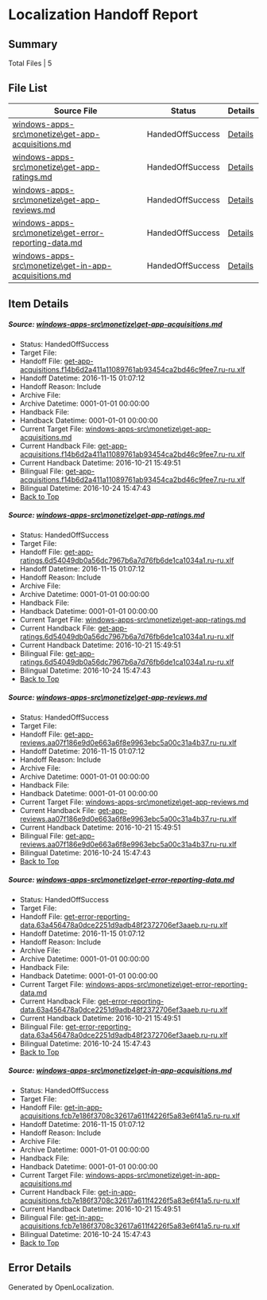# <a name='report-top'></a> Localization Handoff Report

## Summary
 Total Files | 5

## File List
 Source File | Status | Details 
 ----------- | ------ | ------- 
 [windows-apps-src\monetize\get-app-acquisitions.md](https://cpubwin.visualstudio.com/windows-uwp/_git/windows-uwp/commit/ffb824edd0aee84a24e17ef3f0a1be47a221392f?path=windows-apps-src%2Fmonetize%2Fget-app-acquisitions.md&_a=contents) | HandedOffSuccess | [Details](#12a221e84ade6b359f46f1950e1ed1cc2dd8e4225137)
 [windows-apps-src\monetize\get-app-ratings.md](https://cpubwin.visualstudio.com/windows-uwp/_git/windows-uwp/commit/ffb824edd0aee84a24e17ef3f0a1be47a221392f?path=windows-apps-src%2Fmonetize%2Fget-app-ratings.md&_a=contents) | HandedOffSuccess | [Details](#24ed4d32437143649354642a4d5c070f9675c16d5140)
 [windows-apps-src\monetize\get-app-reviews.md](https://cpubwin.visualstudio.com/windows-uwp/_git/windows-uwp/commit/ffb824edd0aee84a24e17ef3f0a1be47a221392f?path=windows-apps-src%2Fmonetize%2Fget-app-reviews.md&_a=contents) | HandedOffSuccess | [Details](#eb550e45cc6a5ea5e3b9bb4b24fa6462859c03ba5141)
 [windows-apps-src\monetize\get-error-reporting-data.md](https://cpubwin.visualstudio.com/windows-uwp/_git/windows-uwp/commit/ffb824edd0aee84a24e17ef3f0a1be47a221392f?path=windows-apps-src%2Fmonetize%2Fget-error-reporting-data.md&_a=contents) | HandedOffSuccess | [Details](#0d8bcf051a2b61c5b98e23dcb95c5752676ba9c45142)
 [windows-apps-src\monetize\get-in-app-acquisitions.md](https://cpubwin.visualstudio.com/windows-uwp/_git/windows-uwp/commit/ffb824edd0aee84a24e17ef3f0a1be47a221392f?path=windows-apps-src%2Fmonetize%2Fget-in-app-acquisitions.md&_a=contents) | HandedOffSuccess | [Details](#1909bb2639840f75a8186581a79c62ca730fb1115144)

## Item Details
##### <a name='12a221e84ade6b359f46f1950e1ed1cc2dd8e4225137'></a> Source: [windows-apps-src\monetize\get-app-acquisitions.md](https://cpubwin.visualstudio.com/windows-uwp/_git/windows-uwp/commit/ffb824edd0aee84a24e17ef3f0a1be47a221392f?path=windows-apps-src%2Fmonetize%2Fget-app-acquisitions.md&_a=contents)
* Status: HandedOffSuccess
* Target File: 
* Handoff File: [get-app-acquisitions.f14b6d2a411a11089761ab93454ca2bd46c9fee7.ru-ru.xlf](https://cpubwin.visualstudio.com/windows-uwp/_git/WDCLib.handoff/commit/769e85db4d709ba0a65074b24f56dc49f87a1b74?path=ol-handoff%2Fcpubwin%2Fwindows-uwp.ru-ru%2Fmaster%2Fget-app-acquisitions.f14b6d2a411a11089761ab93454ca2bd46c9fee7.ru-ru.xlf&_a=contents)
* Handoff Datetime: 2016-11-15 01:07:12
* Handoff Reason: Include
* Archive File: 
* Archive Datetime: 0001-01-01 00:00:00
* Handback File: 
* Handback Datetime: 0001-01-01 00:00:00
* Current Target File: [windows-apps-src\monetize\get-app-acquisitions.md](https://cpubwin.visualstudio.com/windows-uwp/_git/windows-uwp.ru-ru/commit/770b99fbf4006c1e626cc36481e67099273a0469?path=windows-apps-src%2Fmonetize%2Fget-app-acquisitions.md&_a=contents)
* Current Handback File: [get-app-acquisitions.f14b6d2a411a11089761ab93454ca2bd46c9fee7.ru-ru.xlf](https://cpubwin.visualstudio.com/windows-uwp/_git/WDCLib.handback/commit/7ab4bc81cd0244f26fc04ae860edc91a369fe117?path=ol-handback%2FMicrosoft%2Fwindows-apps.ru-ru%2Fmaster%2Fget-app-acquisitions.f14b6d2a411a11089761ab93454ca2bd46c9fee7.ru-ru.xlf&_a=contents)
* Current Handback Datetime: 2016-10-21 15:49:51
* Bilingual File: [get-app-acquisitions.f14b6d2a411a11089761ab93454ca2bd46c9fee7.ru-ru.xlf](https://cpubwin.visualstudio.com/windows-uwp/_git/WDCLib.handback/commit/7ab4bc81cd0244f26fc04ae860edc91a369fe117?path=ol-handback%2FMicrosoft%2Fwindows-apps.ru-ru%2Fmaster%2Fget-app-acquisitions.f14b6d2a411a11089761ab93454ca2bd46c9fee7.ru-ru.xlf&_a=contents)
* Bilingual Datetime: 2016-10-24 15:47:43
* [Back to Top](#report-top)

##### <a name='24ed4d32437143649354642a4d5c070f9675c16d5140'></a> Source: [windows-apps-src\monetize\get-app-ratings.md](https://cpubwin.visualstudio.com/windows-uwp/_git/windows-uwp/commit/ffb824edd0aee84a24e17ef3f0a1be47a221392f?path=windows-apps-src%2Fmonetize%2Fget-app-ratings.md&_a=contents)
* Status: HandedOffSuccess
* Target File: 
* Handoff File: [get-app-ratings.6d54049db0a56dc7967b6a7d76fb6de1ca1034a1.ru-ru.xlf](https://cpubwin.visualstudio.com/windows-uwp/_git/WDCLib.handoff/commit/769e85db4d709ba0a65074b24f56dc49f87a1b74?path=ol-handoff%2Fcpubwin%2Fwindows-uwp.ru-ru%2Fmaster%2Fget-app-ratings.6d54049db0a56dc7967b6a7d76fb6de1ca1034a1.ru-ru.xlf&_a=contents)
* Handoff Datetime: 2016-11-15 01:07:12
* Handoff Reason: Include
* Archive File: 
* Archive Datetime: 0001-01-01 00:00:00
* Handback File: 
* Handback Datetime: 0001-01-01 00:00:00
* Current Target File: [windows-apps-src\monetize\get-app-ratings.md](https://cpubwin.visualstudio.com/windows-uwp/_git/windows-uwp.ru-ru/commit/770b99fbf4006c1e626cc36481e67099273a0469?path=windows-apps-src%2Fmonetize%2Fget-app-ratings.md&_a=contents)
* Current Handback File: [get-app-ratings.6d54049db0a56dc7967b6a7d76fb6de1ca1034a1.ru-ru.xlf](https://cpubwin.visualstudio.com/windows-uwp/_git/WDCLib.handback/commit/7ab4bc81cd0244f26fc04ae860edc91a369fe117?path=ol-handback%2FMicrosoft%2Fwindows-apps.ru-ru%2Fmaster%2Fget-app-ratings.6d54049db0a56dc7967b6a7d76fb6de1ca1034a1.ru-ru.xlf&_a=contents)
* Current Handback Datetime: 2016-10-21 15:49:51
* Bilingual File: [get-app-ratings.6d54049db0a56dc7967b6a7d76fb6de1ca1034a1.ru-ru.xlf](https://cpubwin.visualstudio.com/windows-uwp/_git/WDCLib.handback/commit/7ab4bc81cd0244f26fc04ae860edc91a369fe117?path=ol-handback%2FMicrosoft%2Fwindows-apps.ru-ru%2Fmaster%2Fget-app-ratings.6d54049db0a56dc7967b6a7d76fb6de1ca1034a1.ru-ru.xlf&_a=contents)
* Bilingual Datetime: 2016-10-24 15:47:43
* [Back to Top](#report-top)

##### <a name='eb550e45cc6a5ea5e3b9bb4b24fa6462859c03ba5141'></a> Source: [windows-apps-src\monetize\get-app-reviews.md](https://cpubwin.visualstudio.com/windows-uwp/_git/windows-uwp/commit/ffb824edd0aee84a24e17ef3f0a1be47a221392f?path=windows-apps-src%2Fmonetize%2Fget-app-reviews.md&_a=contents)
* Status: HandedOffSuccess
* Target File: 
* Handoff File: [get-app-reviews.aa07f186e9d0e663a6f8e9963ebc5a00c31a4b37.ru-ru.xlf](https://cpubwin.visualstudio.com/windows-uwp/_git/WDCLib.handoff/commit/769e85db4d709ba0a65074b24f56dc49f87a1b74?path=ol-handoff%2Fcpubwin%2Fwindows-uwp.ru-ru%2Fmaster%2Fget-app-reviews.aa07f186e9d0e663a6f8e9963ebc5a00c31a4b37.ru-ru.xlf&_a=contents)
* Handoff Datetime: 2016-11-15 01:07:12
* Handoff Reason: Include
* Archive File: 
* Archive Datetime: 0001-01-01 00:00:00
* Handback File: 
* Handback Datetime: 0001-01-01 00:00:00
* Current Target File: [windows-apps-src\monetize\get-app-reviews.md](https://cpubwin.visualstudio.com/windows-uwp/_git/windows-uwp.ru-ru/commit/770b99fbf4006c1e626cc36481e67099273a0469?path=windows-apps-src%2Fmonetize%2Fget-app-reviews.md&_a=contents)
* Current Handback File: [get-app-reviews.aa07f186e9d0e663a6f8e9963ebc5a00c31a4b37.ru-ru.xlf](https://cpubwin.visualstudio.com/windows-uwp/_git/WDCLib.handback/commit/7ab4bc81cd0244f26fc04ae860edc91a369fe117?path=ol-handback%2FMicrosoft%2Fwindows-apps.ru-ru%2Fmaster%2Fget-app-reviews.aa07f186e9d0e663a6f8e9963ebc5a00c31a4b37.ru-ru.xlf&_a=contents)
* Current Handback Datetime: 2016-10-21 15:49:51
* Bilingual File: [get-app-reviews.aa07f186e9d0e663a6f8e9963ebc5a00c31a4b37.ru-ru.xlf](https://cpubwin.visualstudio.com/windows-uwp/_git/WDCLib.handback/commit/7ab4bc81cd0244f26fc04ae860edc91a369fe117?path=ol-handback%2FMicrosoft%2Fwindows-apps.ru-ru%2Fmaster%2Fget-app-reviews.aa07f186e9d0e663a6f8e9963ebc5a00c31a4b37.ru-ru.xlf&_a=contents)
* Bilingual Datetime: 2016-10-24 15:47:43
* [Back to Top](#report-top)

##### <a name='0d8bcf051a2b61c5b98e23dcb95c5752676ba9c45142'></a> Source: [windows-apps-src\monetize\get-error-reporting-data.md](https://cpubwin.visualstudio.com/windows-uwp/_git/windows-uwp/commit/ffb824edd0aee84a24e17ef3f0a1be47a221392f?path=windows-apps-src%2Fmonetize%2Fget-error-reporting-data.md&_a=contents)
* Status: HandedOffSuccess
* Target File: 
* Handoff File: [get-error-reporting-data.63a456478a0dce2251d9adb48f2372706ef3aaeb.ru-ru.xlf](https://cpubwin.visualstudio.com/windows-uwp/_git/WDCLib.handoff/commit/769e85db4d709ba0a65074b24f56dc49f87a1b74?path=ol-handoff%2Fcpubwin%2Fwindows-uwp.ru-ru%2Fmaster%2Fget-error-reporting-data.63a456478a0dce2251d9adb48f2372706ef3aaeb.ru-ru.xlf&_a=contents)
* Handoff Datetime: 2016-11-15 01:07:12
* Handoff Reason: Include
* Archive File: 
* Archive Datetime: 0001-01-01 00:00:00
* Handback File: 
* Handback Datetime: 0001-01-01 00:00:00
* Current Target File: [windows-apps-src\monetize\get-error-reporting-data.md](https://cpubwin.visualstudio.com/windows-uwp/_git/windows-uwp.ru-ru/commit/770b99fbf4006c1e626cc36481e67099273a0469?path=windows-apps-src%2Fmonetize%2Fget-error-reporting-data.md&_a=contents)
* Current Handback File: [get-error-reporting-data.63a456478a0dce2251d9adb48f2372706ef3aaeb.ru-ru.xlf](https://cpubwin.visualstudio.com/windows-uwp/_git/WDCLib.handback/commit/7ab4bc81cd0244f26fc04ae860edc91a369fe117?path=ol-handback%2FMicrosoft%2Fwindows-apps.ru-ru%2Fmaster%2Fget-error-reporting-data.63a456478a0dce2251d9adb48f2372706ef3aaeb.ru-ru.xlf&_a=contents)
* Current Handback Datetime: 2016-10-21 15:49:51
* Bilingual File: [get-error-reporting-data.63a456478a0dce2251d9adb48f2372706ef3aaeb.ru-ru.xlf](https://cpubwin.visualstudio.com/windows-uwp/_git/WDCLib.handback/commit/7ab4bc81cd0244f26fc04ae860edc91a369fe117?path=ol-handback%2FMicrosoft%2Fwindows-apps.ru-ru%2Fmaster%2Fget-error-reporting-data.63a456478a0dce2251d9adb48f2372706ef3aaeb.ru-ru.xlf&_a=contents)
* Bilingual Datetime: 2016-10-24 15:47:43
* [Back to Top](#report-top)

##### <a name='1909bb2639840f75a8186581a79c62ca730fb1115144'></a> Source: [windows-apps-src\monetize\get-in-app-acquisitions.md](https://cpubwin.visualstudio.com/windows-uwp/_git/windows-uwp/commit/ffb824edd0aee84a24e17ef3f0a1be47a221392f?path=windows-apps-src%2Fmonetize%2Fget-in-app-acquisitions.md&_a=contents)
* Status: HandedOffSuccess
* Target File: 
* Handoff File: [get-in-app-acquisitions.fcb7e186f3708c32617a611f4226f5a83e6f41a5.ru-ru.xlf](https://cpubwin.visualstudio.com/windows-uwp/_git/WDCLib.handoff/commit/769e85db4d709ba0a65074b24f56dc49f87a1b74?path=ol-handoff%2Fcpubwin%2Fwindows-uwp.ru-ru%2Fmaster%2Fget-in-app-acquisitions.fcb7e186f3708c32617a611f4226f5a83e6f41a5.ru-ru.xlf&_a=contents)
* Handoff Datetime: 2016-11-15 01:07:12
* Handoff Reason: Include
* Archive File: 
* Archive Datetime: 0001-01-01 00:00:00
* Handback File: 
* Handback Datetime: 0001-01-01 00:00:00
* Current Target File: [windows-apps-src\monetize\get-in-app-acquisitions.md](https://cpubwin.visualstudio.com/windows-uwp/_git/windows-uwp.ru-ru/commit/770b99fbf4006c1e626cc36481e67099273a0469?path=windows-apps-src%2Fmonetize%2Fget-in-app-acquisitions.md&_a=contents)
* Current Handback File: [get-in-app-acquisitions.fcb7e186f3708c32617a611f4226f5a83e6f41a5.ru-ru.xlf](https://cpubwin.visualstudio.com/windows-uwp/_git/WDCLib.handback/commit/7ab4bc81cd0244f26fc04ae860edc91a369fe117?path=ol-handback%2FMicrosoft%2Fwindows-apps.ru-ru%2Fmaster%2Fget-in-app-acquisitions.fcb7e186f3708c32617a611f4226f5a83e6f41a5.ru-ru.xlf&_a=contents)
* Current Handback Datetime: 2016-10-21 15:49:51
* Bilingual File: [get-in-app-acquisitions.fcb7e186f3708c32617a611f4226f5a83e6f41a5.ru-ru.xlf](https://cpubwin.visualstudio.com/windows-uwp/_git/WDCLib.handback/commit/7ab4bc81cd0244f26fc04ae860edc91a369fe117?path=ol-handback%2FMicrosoft%2Fwindows-apps.ru-ru%2Fmaster%2Fget-in-app-acquisitions.fcb7e186f3708c32617a611f4226f5a83e6f41a5.ru-ru.xlf&_a=contents)
* Bilingual Datetime: 2016-10-24 15:47:43
* [Back to Top](#report-top)


## Error Details

Generated by OpenLocalization.
